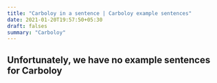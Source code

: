 ```yaml
---
title: "Carboloy in a sentence | Carboloy example sentences"
date: 2021-01-20T19:57:50+05:30
draft: falses
summary: "Carboloy"
---
```

## Unfortunately, we have no example sentences for Carboloy                 
